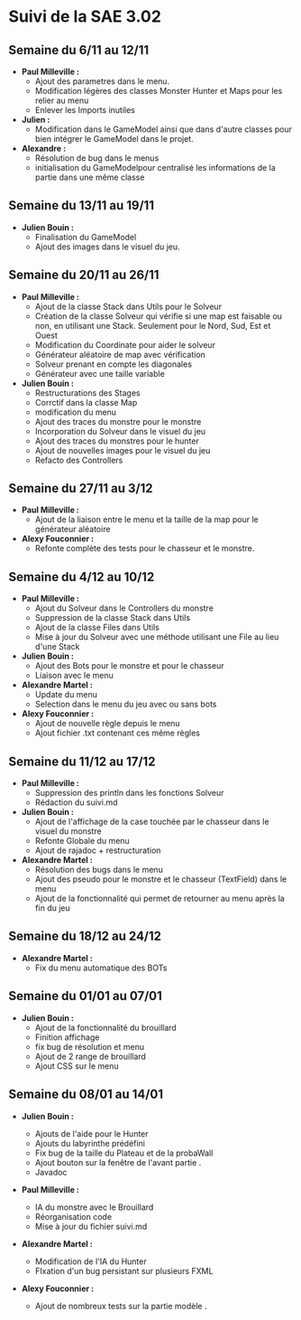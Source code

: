 # Suivi de la SAE 3.02

## Semaine du 6/11 au 12/11
- **Paul Milleville :** 
    - Ajout des parametres dans le menu.
    - Modification légères des classes Monster Hunter et Maps pour les relier au menu 
    - Enlever les Imports inutiles
- **Julien :**
    - Modification dans le GameModel ainsi que dans d'autre classes pour bien intégrer le GameModel dans le projet.
- **Alexandre :**
    - Résolution de bug dans le menus
    - initialisation du GameModelpour centralisé les informations de la partie dans une même classe

## Semaine du 13/11 au 19/11
- **Julien Bouin :** 
    - Finalisation du GameModel
    - Ajout des images dans le visuel du jeu.

## Semaine du 20/11 au 26/11
- **Paul Milleville :**
    - Ajout de la classe Stack dans Utils pour le Solveur 
    - Création de la classe Solveur qui vérifie si une map est faisable ou non, en utilisant une Stack. Seulement pour le Nord, Sud, Est et Ouest
    - Modification du Coordinate pour aider le solveur
    - Générateur aléatoire de map avec vérification
    - Solveur prenant en compte les diagonales
    - Générateur avec une taille variable
- **Julien Bouin :**
    - Restructurations des Stages 
    - Corrctif dans la classe Map
    - modification du menu 
    - Ajout des traces du monstre pour le monstre
    - Incorporation du Solveur dans le visuel du jeu
    - Ajout des traces du monstres pour le hunter
    - Ajout de nouvelles images pour le visuel du jeu
    - Refacto des Controllers

## Semaine du 27/11 au 3/12
- **Paul Milleville :** 
    - Ajout de la liaison entre le menu et la taille de la map pour le générateur aléatoire
- **Alexy Fouconnier :** 
    - Refonte complète des tests pour le chasseur et le monstre. 

## Semaine du 4/12 au 10/12
- **Paul Milleville :** 
    - Ajout du Solveur dans le Controllers du monstre
    - Suppression de la classe Stack dans Utils
    - Ajout de la classe Files dans Utils
    - Mise à jour du Solveur avec une méthode utilisant une File au lieu d'une Stack
- **Julien Bouin :**
    - Ajout des Bots pour le monstre et pour le chasseur
    - Liaison avec le menu
- **Alexandre Martel :**
    - Update du menu 
    - Selection dans le menu du jeu avec ou sans bots
- **Alexy Fouconnier :** 
    - Ajout de nouvelle règle depuis le menu
    - Ajout fichier .txt contenant ces même règles

## Semaine du 11/12 au 17/12
- **Paul Milleville :**
    - Suppression des println dans les fonctions Solveur
    - Rédaction du suivi.md
- **Julien Bouin :**
    - Ajout de l'affichage de la case touchée par le chasseur dans le visuel du monstre
    - Refonte Globale du menu 
    - Ajout de rajadoc + restructuration
- **Alexandre Martel :**
    - Résolution des bugs dans le menu
    - Ajout des pseudo pour le monstre et le chasseur (TextField) dans le menu
    - Ajout de la fonctionnalité qui permet de retourner au menu après la fin du jeu

## Semaine du 18/12 au 24/12
- **Alexandre Martel :**
    - Fix du menu automatique des BOTs

## Semaine du 01/01 au 07/01
- **Julien Bouin :**
    - Ajout de la fonctionnalité du brouillard
    - Finition affichage
    - fix bug de résolution et menu
    - Ajout de 2 range de brouillard
    - Ajout CSS sur le menu

## Semaine du 08/01 au 14/01
- **Julien Bouin :**
    - Ajouts de l'aide pour le Hunter
    - Ajouts du labyrinthe prédéfini
    - Fix bug de la taille du Plateau et de la probaWall
    - Ajout bouton sur la fenêtre de l'avant partie .
    - Javadoc
- **Paul Milleville :**
    - IA du monstre avec le Brouillard
    - Réorganisation code
    - Mise à jour du fichier suivi.md
- **Alexandre Martel :**
    - Modification de l'IA du Hunter
    - FIxation d'un bug persistant sur plusieurs FXML

- **Alexy Fouconnier :**
    - Ajout de nombreux tests sur la partie modèle .



